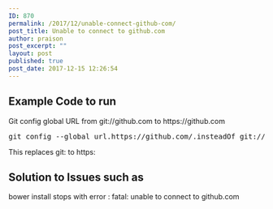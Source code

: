 ```yaml
---
ID: 870
permalink: /2017/12/unable-connect-github-com/
post_title: Unable to connect to github.com
author: praison
post_excerpt: ""
layout: post
published: true
post_date: 2017-12-15 12:26:54
---
```

<h2>Example Code to run</h2>
Git config global URL from git://github.com to https://github.com
<pre>git config --global url.https://github.com/.insteadOf git://github.com/</pre>
This replaces git: to https:
<h2>Solution to Issues such as</h2>
bower install stops with error : fatal: unable to connect to github.com